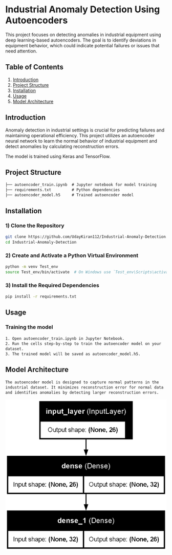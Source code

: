 # Industrial Anomaly Detection Using Autoencoders

This project focuses on detecting anomalies in industrial equipment using deep learning-based autoencoders. The goal is to identify deviations in equipment behavior, which could indicate potential failures or issues that need attention.

## Table of Contents
1. [Introduction](#introduction)
2. [Project Structure](#project-structure)
3. [Installation](#installation)
4. [Usage](#usage)
5. [Model Architecture](#model-architecture)

## Introduction

Anomaly detection in industrial settings is crucial for predicting failures and maintaining operational efficiency. This project utilizes an autoencoder neural network to learn the normal behavior of industrial equipment and detect anomalies by calculating reconstruction errors.

The model is trained using Keras and TensorFlow.

## Project Structure

```plaintext
├── autoencoder_train.ipynb  # Jupyter notebook for model training
├── requirements.txt         # Python dependencies
├── autoencoder_model.h5     # Trained autoencoder model
```

## Installation

### 1) Clone the Repository
```bash
git clone https://github.com/UdayKiran112/Industrial-Anomaly-Detection.git
cd Industrial-Anomaly-Detection
```
### 2) Create and Activate a Python Virtual Environment
```bash
python -m venv Test_env
source Test_env/bin/activate  # On Windows use `Test_env\Scripts\activate`

```
### 3) Install the Required Dependencies
```bash
pip install -r requirements.txt

```

## Usage

### Training the model
```plaintext
1. Open autoencoder_train.ipynb in Jupyter Notebook.
2. Run the cells step-by-step to train the autoencoder model on your dataset.
3. The trained model will be saved as autoencoder_model.h5.
```

## Model Architecture
```plaintext
The autoencoder model is designed to capture normal patterns in the industrial dataset. It minimizes reconstruction error for normal data and identifies anomalies by detecting larger reconstruction errors.
```
![Autoencoder Model Architecture](autoencoder_model_plot.png)
